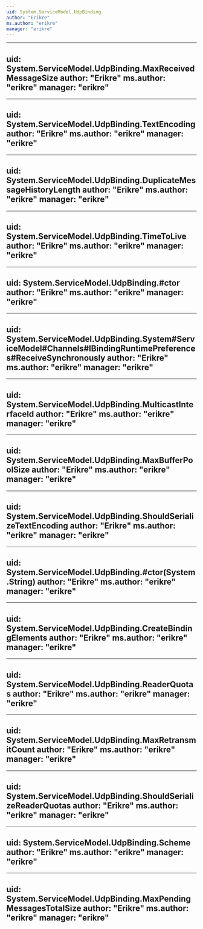 ```yaml
---
uid: System.ServiceModel.UdpBinding
author: "Erikre"
ms.author: "erikre"
manager: "erikre"
---
```


---
uid: System.ServiceModel.UdpBinding.MaxReceivedMessageSize
author: "Erikre"
ms.author: "erikre"
manager: "erikre"
---

---
uid: System.ServiceModel.UdpBinding.TextEncoding
author: "Erikre"
ms.author: "erikre"
manager: "erikre"
---

---
uid: System.ServiceModel.UdpBinding.DuplicateMessageHistoryLength
author: "Erikre"
ms.author: "erikre"
manager: "erikre"
---

---
uid: System.ServiceModel.UdpBinding.TimeToLive
author: "Erikre"
ms.author: "erikre"
manager: "erikre"
---

---
uid: System.ServiceModel.UdpBinding.#ctor
author: "Erikre"
ms.author: "erikre"
manager: "erikre"
---

---
uid: System.ServiceModel.UdpBinding.System#ServiceModel#Channels#IBindingRuntimePreferences#ReceiveSynchronously
author: "Erikre"
ms.author: "erikre"
manager: "erikre"
---

---
uid: System.ServiceModel.UdpBinding.MulticastInterfaceId
author: "Erikre"
ms.author: "erikre"
manager: "erikre"
---

---
uid: System.ServiceModel.UdpBinding.MaxBufferPoolSize
author: "Erikre"
ms.author: "erikre"
manager: "erikre"
---

---
uid: System.ServiceModel.UdpBinding.ShouldSerializeTextEncoding
author: "Erikre"
ms.author: "erikre"
manager: "erikre"
---

---
uid: System.ServiceModel.UdpBinding.#ctor(System.String)
author: "Erikre"
ms.author: "erikre"
manager: "erikre"
---

---
uid: System.ServiceModel.UdpBinding.CreateBindingElements
author: "Erikre"
ms.author: "erikre"
manager: "erikre"
---

---
uid: System.ServiceModel.UdpBinding.ReaderQuotas
author: "Erikre"
ms.author: "erikre"
manager: "erikre"
---

---
uid: System.ServiceModel.UdpBinding.MaxRetransmitCount
author: "Erikre"
ms.author: "erikre"
manager: "erikre"
---

---
uid: System.ServiceModel.UdpBinding.ShouldSerializeReaderQuotas
author: "Erikre"
ms.author: "erikre"
manager: "erikre"
---

---
uid: System.ServiceModel.UdpBinding.Scheme
author: "Erikre"
ms.author: "erikre"
manager: "erikre"
---

---
uid: System.ServiceModel.UdpBinding.MaxPendingMessagesTotalSize
author: "Erikre"
ms.author: "erikre"
manager: "erikre"
---
